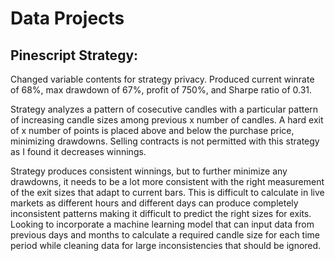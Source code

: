# Data Projects

## Pinescript Strategy:

Changed variable contents for strategy privacy. Produced current winrate of 68%, max drawdown of 67%, profit of 750%, and Sharpe ratio of 0.31. 

Strategy analyzes a pattern of cosecutive candles with a particular pattern of increasing candle sizes among previous x number of candles. A hard exit of x number of points is placed above and below the purchase price, minimizing drawdowns. Selling contracts is not permitted with this strategy as I found it decreases winnings. 

Strategy produces consistent winnings, but to further minimize any drawdowns, it needs to be a lot more consistent with the right measurement of the exit sizes that adapt to current bars. This is difficult to calculate in live markets as different hours and different days can produce completely inconsistent patterns making it difficult to predict the right sizes for exits. Looking to incorporate a machine learning model that can input data from previous days and months to calculate a required candle size for each time period while cleaning data for large inconsistencies that should be ignored. 
